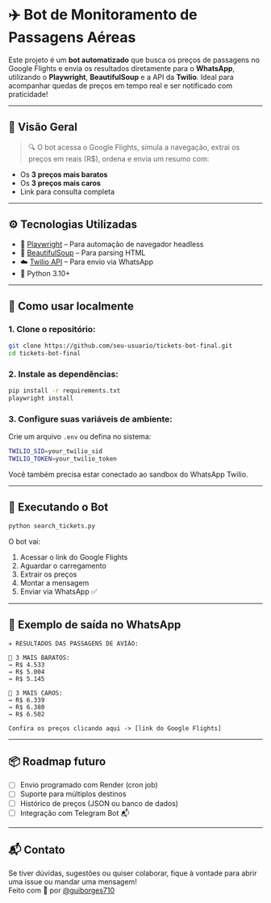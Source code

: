 # ✈️ Bot de Monitoramento de Passagens Aéreas

Este projeto é um **bot automatizado** que busca os preços de passagens no Google Flights e envia os resultados diretamente para o **WhatsApp**, utilizando o **Playwright**, **BeautifulSoup** e a API da **Twilio**. Ideal para acompanhar quedas de preços em tempo real e ser notificado com praticidade!

---

## 📸 Visão Geral

> 🔍 O bot acessa o Google Flights, simula a navegação, extrai os preços em reais (R$), ordena e envia um resumo com:
- Os **3 preços mais baratos**
- Os **3 preços mais caros**
- Link para consulta completa

---

## ⚙️ Tecnologias Utilizadas

- 🔸 [Playwright](https://playwright.dev/) – Para automação de navegador headless
- 🍜 [BeautifulSoup](https://www.crummy.com/software/BeautifulSoup/) – Para parsing HTML
- ☁️ [Twilio API](https://www.twilio.com/whatsapp) – Para envio via WhatsApp
- 🐍 Python 3.10+

---

## 🚀 Como usar localmente

### 1. Clone o repositório:

```bash
git clone https://github.com/seu-usuario/tickets-bot-final.git
cd tickets-bot-final
```

### 2. Instale as dependências:

```bash
pip install -r requirements.txt
playwright install
```

### 3. Configure suas variáveis de ambiente:

Crie um arquivo `.env` ou defina no sistema:

```bash
TWILIO_SID=your_twilio_sid
TWILIO_TOKEN=your_twilio_token
```

Você também precisa estar conectado ao sandbox do WhatsApp Twilio.

---

## 🧪 Executando o Bot

```bash
python search_tickets.py
```

O bot vai:
1. Acessar o link do Google Flights
2. Aguardar o carregamento
3. Extrair os preços
4. Montar a mensagem
5. Enviar via WhatsApp ✅

---

## 🤝 Exemplo de saída no WhatsApp

```
✈️ RESULTADOS DAS PASSAGENS DE AVIÃO:

🔽 3 MAIS BARATOS:
→ R$ 4.533
→ R$ 5.004
→ R$ 5.145

🔼 3 MAIS CAROS:
→ R$ 6.339
→ R$ 6.380
→ R$ 6.502

Confira os preços clicando aqui -> [link do Google Flights]
```

---

## 📦 Roadmap futuro

- [ ] Envio programado com Render (cron job)
- [ ] Suporte para múltiplos destinos
- [ ] Histórico de preços (JSON ou banco de dados)
- [ ] Integração com Telegram Bot 📬

---

## 📬 Contato

Se tiver dúvidas, sugestões ou quiser colaborar, fique à vontade para abrir uma issue ou mandar uma mensagem!  
Feito com 💙 por [@guiborges710](https://github.com/guiborges710)
